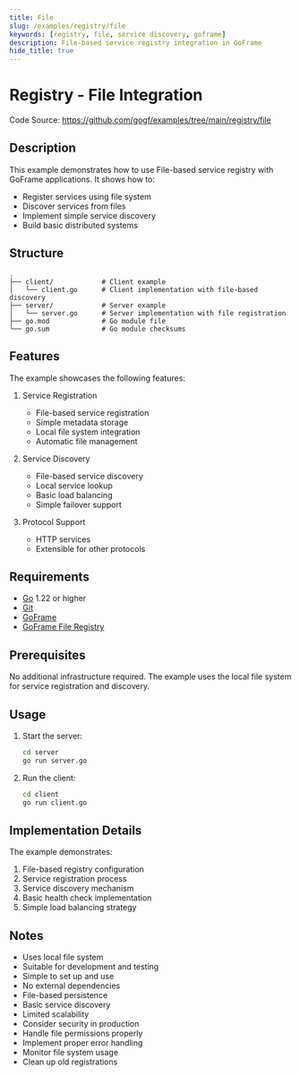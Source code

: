 ```yaml
---
title: File
slug: /examples/registry/file
keywords: [registry, file, service discovery, goframe]
description: File-based service registry integration in GoFrame
hide_title: true
---
```


# Registry - File Integration

Code Source: https://github.com/gogf/examples/tree/main/registry/file


## Description

This example demonstrates how to use File-based service registry with GoFrame applications. It shows how to:
- Register services using file system
- Discover services from files
- Implement simple service discovery
- Build basic distributed systems

## Structure

```
.
├── client/            # Client example
│   └── client.go      # Client implementation with file-based discovery
├── server/            # Server example
│   └── server.go      # Server implementation with file registration
├── go.mod             # Go module file
└── go.sum             # Go module checksums
```

## Features

The example showcases the following features:
1. Service Registration
   - File-based service registration
   - Simple metadata storage
   - Local file system integration
   - Automatic file management

2. Service Discovery
   - File-based service discovery
   - Local service lookup
   - Basic load balancing
   - Simple failover support

3. Protocol Support
   - HTTP services
   - Extensible for other protocols

## Requirements

- [Go](https://golang.org/dl/) 1.22 or higher
- [Git](https://git-scm.com/downloads)
- [GoFrame](https://goframe.org)
- [GoFrame File Registry](https://github.com/gogf/gf/tree/master/contrib/registry/file)

## Prerequisites

No additional infrastructure required. The example uses the local file system for service registration and discovery.

## Usage

1. Start the server:
   ```bash
   cd server
   go run server.go
   ```

2. Run the client:
   ```bash
   cd client
   go run client.go
   ```

## Implementation Details

The example demonstrates:
1. File-based registry configuration
2. Service registration process
3. Service discovery mechanism
4. Basic health check implementation
5. Simple load balancing strategy

## Notes

- Uses local file system
- Suitable for development and testing
- Simple to set up and use
- No external dependencies
- File-based persistence
- Basic service discovery
- Limited scalability
- Consider security in production
- Handle file permissions properly
- Implement proper error handling
- Monitor file system usage
- Clean up old registrations
